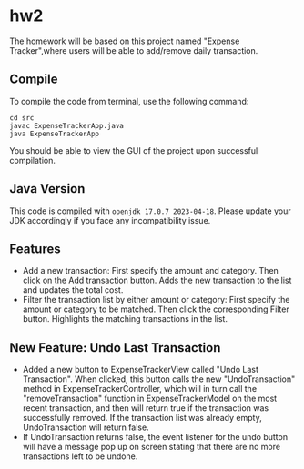 # hw2

The homework will be based on this project named "Expense Tracker",where users will be able to add/remove daily transaction. 

## Compile

To compile the code from terminal, use the following command:
```
cd src
javac ExpenseTrackerApp.java
java ExpenseTrackerApp
```

You should be able to view the GUI of the project upon successful compilation. 

## Java Version
This code is compiled with ```openjdk 17.0.7 2023-04-18```. Please update your JDK accordingly if you face any incompatibility issue.

## Features
- Add a new transaction: First specify the amount and category. Then click on the Add transaction button. Adds the new transaction to the list and updates the total cost.
- Filter the transaction list by either amount or category: First specify the amount or category to be matched. Then click the corresponding Filter button. Highlights the matching transactions in the list.

## New Feature: Undo Last Transaction
- Added a new button to ExpenseTrackerView called "Undo Last Transaction". When clicked, this button calls the new "UndoTransaction" method in ExpenseTrackerController, which will in turn call the "removeTransaction" function in ExpenseTrackerModel on the most recent transaction, and then will return true if the transaction was successfully removed. If the transaction list was already empty, UndoTransaction will return false. 
- If UndoTransaction returns false, the event listener for the undo button will have a message pop up on screen stating that there are no more transactions left to be undone.
